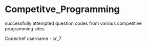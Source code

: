 # Competitve_Programming
successfully attempted question codes from various competitive programming sites.

Codechef username - cr_7
